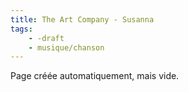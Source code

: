 ```yaml
---
title: The Art Company - Susanna
tags:
    - -draft
    - musique/chanson
---
```


Page créée automatiquement, mais vide.
